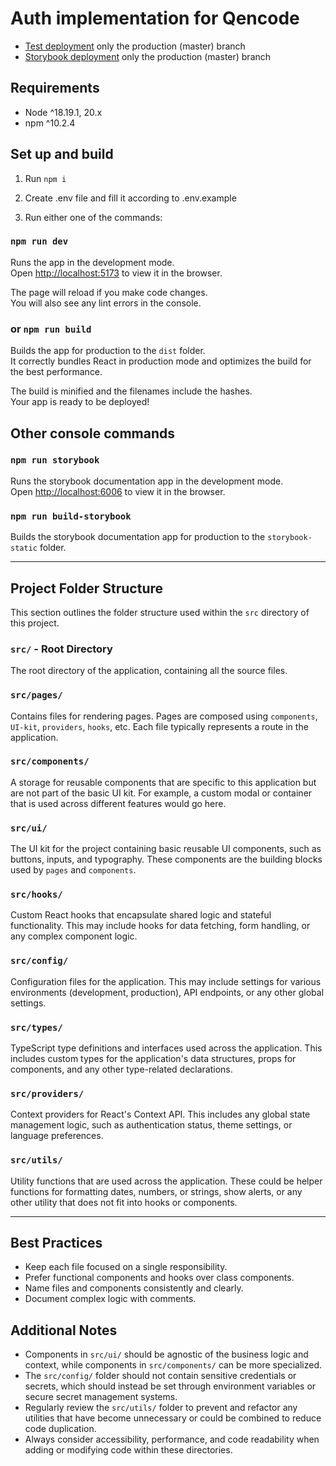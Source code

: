 # Auth implementation for Qencode

- [Test deployment](https://test-qencode.netlify.app/) only the production (master) branch
- [Storybook deployment](https://test-qencode-storybook.netlify.app/) only the production (master) branch

## Requirements

- Node ^18.19.1, 20.x
- npm ^10.2.4

## Set up and build

1. Run `npm i`

2. Create .env file and fill it according to .env.example

3. Run either one of the commands:

### `npm run dev`

Runs the app in the development mode.\
Open [http://localhost:5173](http://localhost:5173) to view it in the browser.

The page will reload if you make code changes.\
You will also see any lint errors in the console.

### or `npm run build`

Builds the app for production to the `dist` folder.\
It correctly bundles React in production mode and optimizes the build for the best performance.

The build is minified and the filenames include the hashes.\
Your app is ready to be deployed!

## Other console commands

### `npm run storybook`

Runs the storybook documentation app in the development mode.\
Open [http://localhost:6006](http://localhost:6006) to view it in the browser.

### `npm run build-storybook`

Builds the storybook documentation app for production to the `storybook-static` folder.

---

## Project Folder Structure

This section outlines the folder structure used within the `src` directory of this project.

### `src/` - Root Directory

The root directory of the application, containing all the source files.

### `src/pages/`

Contains files for rendering pages. Pages are composed using `components`, `UI-kit`, `providers`, `hooks`, etc. Each file typically represents a route in the application.

### `src/components/`

A storage for reusable components that are specific to this application but are not part of the basic UI kit. For example, a custom modal or container that is used across different features would go here.

### `src/ui/`

The UI kit for the project containing basic reusable UI components, such as buttons, inputs, and typography. These components are the building blocks used by `pages` and `components`.

### `src/hooks/`

Custom React hooks that encapsulate shared logic and stateful functionality. This may include hooks for data fetching, form handling, or any complex component logic.

### `src/config/`

Configuration files for the application. This may include settings for various environments (development, production), API endpoints, or any other global settings.

### `src/types/`

TypeScript type definitions and interfaces used across the application. This includes custom types for the application's data structures, props for components, and any other type-related declarations.

### `src/providers/`

Context providers for React's Context API. This includes any global state management logic, such as authentication status, theme settings, or language preferences.

### `src/utils/`

Utility functions that are used across the application. These could be helper functions for formatting dates, numbers, or strings, show alerts, or any other utility that does not fit into hooks or components.

---

## Best Practices

- Keep each file focused on a single responsibility.
- Prefer functional components and hooks over class components.
- Name files and components consistently and clearly.
- Document complex logic with comments.

## Additional Notes

- Components in `src/ui/` should be agnostic of the business logic and context, while components in `src/components/` can be more specialized.
- The `src/config/` folder should not contain sensitive credentials or secrets, which should instead be set through environment variables or secure secret management systems.
- Regularly review the `src/utils/` folder to prevent and refactor any utilities that have become unnecessary or could be combined to reduce code duplication.
- Always consider accessibility, performance, and code readability when adding or modifying code within these directories.
